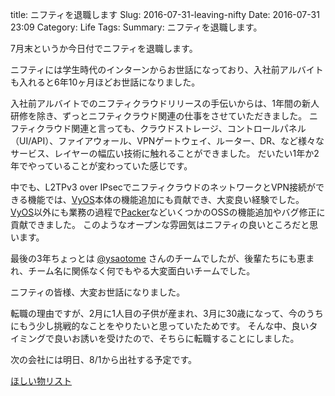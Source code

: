 title: ニフティを退職します
Slug: 2016-07-31-leaving-nifty
Date: 2016-07-31 23:09
Category: Life
Tags: 
Summary: ニフティを退職します。

7月末というか今日付でニフティを退職します。

ニフティには学生時代のインターンからお世話になっており、入社前アルバイトも入れると6年10ヶ月ほどお世話になりました。

入社前アルバイトでのニフティクラウドリリースの手伝いからは、1年間の新人研修を除き、ずっとニフティクラウド関連の仕事をさせていただきました。
ニフティクラウド関連と言っても、クラウドストレージ、コントロールパネル（UI/API）、ファイアウォール、VPNゲートウェイ、ルーター、DR、など様々なサービス、レイヤーの幅広い技術に触れることができました。
だいたい1年か2年でやっていることが変わっていた感じです。

中でも、L2TPv3 over IPsecでニフティクラウドのネットワークとVPN接続ができる機能では、[VyOS][vyos]本体の機能追加にも貢献でき、大変良い経験でした。
[VyOS][vyos]以外にも業務の過程で[Packer](https://github.com/mitchellh/packer)などいくつかのOSSの機能追加やバグ修正に貢献できました。
このようなオープンな雰囲気はニフティの良いところだと思います。

最後の3年ちょっとは [@ysaotome][ysaotome] さんのチームでしたが、後輩たちにも恵まれ、チーム名に関係なく何でもやる大変面白いチームでした。

ニフティの皆様、大変お世話になりました。

転職の理由ですが、2月に1人目の子供が産まれ、3月に30歳になって、今のうちにもう少し挑戦的なことをやりたいと思っていたためです。
そんな中、良いタイミングで良いお誘いを受けたので、そちらに転職することにしました。

次の会社には明日、8/1から出社する予定です。

[ほしい物リスト](http://www.amazon.co.jp/registry/wishlist/2KJFLLRPWTRFN)

 [vyos]: http://vyos.io/
 [ysaotome]: https://twitter.com/ysaotome
